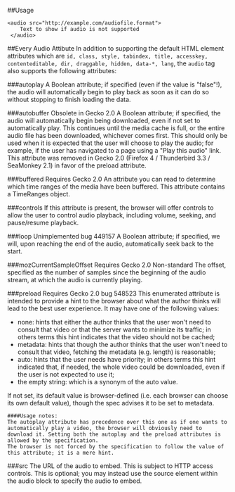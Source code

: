##Usage

    <audio src="http://example.com/audiofile.format">
        Text to show if audio is not supported
     </audio>


##Every Audio Attibute
In addition to supporting the default HTML element attributes which are `id, class, style, tabindex, title, accesskey, contenteditable, dir, draggable, hidden, data-*, lang`, the `audio` tag also supports the following attributes:

###autoplay
A Boolean attribute; if specified (even if the value is "false"!), the audio will automatically begin to play back as soon as it can do so without stopping to finish loading the data.

###autobuffer Obsolete in Gecko 2.0
A Boolean attribute; if specified, the audio will automatically begin being downloaded, even if not set to automatically play. This continues until the media cache is full, or the entire audio file has been downloaded, whichever comes first. This should only be used when it is expected that the user will choose to play the audio; for example, if the user has navigated to a page using a "Play this audio" link. This attribute was removed in Gecko 2.0 (Firefox 4 / Thunderbird 3.3 / SeaMonkey 2.1) in favor of the preload attribute.

###buffered Requires Gecko 2.0
An attribute you can read to determine which time ranges of the media have been buffered. This attribute contains a TimeRanges object.

###controls
If this attribute is present, the browser will offer controls to allow the user to control audio playback, including volume, seeking, and pause/resume playback.

###loop Unimplemented bug 449157
A Boolean attribute; if specified, we will, upon reaching the end of the audio, automatically seek back to the start.

###mozCurrentSampleOffset Requires Gecko 2.0 Non-standard
The offset, specified as the number of samples since the beginning of the audio stream, at which the audio is currently playing.

###preload Requires Gecko 2.0 bug 548523
This enumerated attribute is intended to provide a hint to the browser about what the author thinks will lead to the best user experience. It may have one of the following values:

* none: hints that either the author thinks that the user won't need to consult that video or that the server wants to minimize its traffic; in others terms this hint indicates that the video should not be cached;
* metadata: hints that though the author thinks that the user won't need to consult that video, fetching the metadata (e.g. length) is reasonable;
* auto: hints that the user needs have priority; in others terms this hint indicated that, if needed, the whole video could be downloaded, even if the user is not expected to use it;
* the empty string: which is a synonym of the auto value.

If not set, its default value is browser-defined (i.e. each browser can choose its own default value), though the spec advises it to be set to metadata.

    ####Usage notes:
    The autoplay attribute has precedence over this one as if one wants to automatically play a video, the browser will obviously need to download it. Setting both the autoplay and the preload attributes is allowed by the specification.
    The browser is not forced by the specification to follow the value of this attribute; it is a mere hint.

###src
The URL of the audio to embed. This is subject to HTTP access controls. This is optional; you may instead use the source element within the audio block to specify the audio to embed.